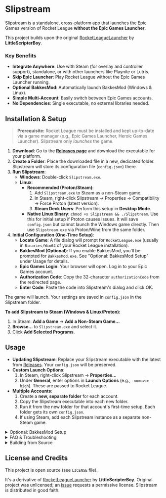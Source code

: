 # Slipstream

Slipstream is a standalone, cross-platform app that launches the Epic Games version of Rocket League **without the Epic Games Launcher**.

This project builds upon the original [RocketLeagueLauncher](https://github.com/LittleScripterBoy/RocketLeagueLauncher) by **LittleScripterBoy**.

### Key Benefits

*   **Integrate Anywhere**: Use with Steam (for overlay and controller support), standalone, or with other launchers like Playnite or Lutris.
*   **Skip Epic Launcher**: Play Rocket League without the Epic Games Launcher running.
*   **Optional BakkesMod**: Automatically launch BakkesMod (Windows & Linux).
*   **Simple Multi-Account**: Easily switch between Epic Games accounts.
*   **No Dependencies**: Single executable, no external libraries needed.

## Installation & Setup

> **Prerequisite:** Rocket League must be installed and kept up-to-date via a game manager (e.g., Epic Games Launcher, Heroic Games Launcher). Slipstream only *launches* the game.

1.  **Download**: Go to the [**Releases page**](https://github.com/jun-eau/Slipstream/releases) and download the executable for your platform.
2.  **Create a Folder**: Place the downloaded file in a new, dedicated folder. Slipstream will store its configuration file (`config.json`) there.
3.  **Run Slipstream**:
    *   **Windows**: Double-click `Slipstream.exe`.
    *   **Linux**:
        *   **Recommended (Proton/Steam)**:
            1.  Add `Slipstream.exe` to Steam as a non-Steam game.
            2.  In Steam, right-click Slipstream -> Properties -> Compatibility -> Force Proton (latest version).
            3.  **Steam Deck Users**: Perform this setup in **Desktop Mode**.
        *   **Native Linux Binary**: `chmod +x Slipstream && ./Slipstream`. Use this for initial setup if Proton causes issues. It will save `config.json` but cannot launch the Windows game directly. Then use `Slipstream.exe` via Proton/Wine from the same folder.
4.  **Initial Configuration (One-Time Setup)**:
    *   **Locate Game**: A file dialog will prompt for `RocketLeague.exe` (usually in `Binaries/Win64` of your Rocket League installation).
    *   **BakkesMod (Optional)**: If you enable BakkesMod, you'll be prompted for `BakkesMod.exe`. See "Optional: BakkesMod Setup" under Usage for details.
    *   **Epic Games Login**: Your browser will open. Log in to your Epic Games account.
    *   **Authorization Code**: Copy the 32-character `authorizationCode` from the redirected page.
    *   **Enter Code**: Paste the code into Slipstream's dialog and click OK.

The game will launch. Your settings are saved in `config.json` in the Slipstream folder.

**To add Slipstream to Steam (Windows & Linux/Proton):**
1. In Steam: **Add a Game** -> **Add a Non-Steam Game...**
2. **Browse...** to `Slipstream.exe` and select it.
3. Click **Add Selected Programs**.

## Usage

*   **Updating Slipstream**: Replace your Slipstream executable with the latest from [Releases](https://github.com/jun-eau/Slipstream/releases). Your `config.json` will be preserved.
*   **Custom Launch Options**:
    1.  In Steam, right-click Slipstream -> **Properties...**
    2.  Under **General**, enter options in **Launch Options** (e.g., `-nomovie -high`). These are passed to Rocket League.
*   **Multiple Accounts**:
    1.  Create a **new, separate folder** for each account.
    2.  Copy the Slipstream executable into each new folder.
    3.  Run it from the new folder for that account's first-time setup. Each folder gets its own `config.json`.
    4.  If using Steam, add each Slipstream instance as a separate non-Steam game.

<details>
<summary>Optional: BakkesMod Setup</summary>

Slipstream can automatically launch BakkesMod. If enabled during initial setup, you'll be prompted for `BakkesMod.exe`.

**Windows:**
1. Install BakkesMod from [bakkesmod.com](https://bakkesmod.com/).
2. When Slipstream asks, locate `BakkesMod.exe` (usually `C:\Program Files\BakkesMod\BakkesMod.exe`).

**Linux (using Wine/Proton):**
BakkesMod is a Windows application, so it runs within Wine/Proton.
1. Download `BakkesModSetup.exe` from [bakkesmod.com](https://bakkesmod.com/).
2. Install it using your Wine/Proton environment:
    * **Proton (via Steam):** Add `BakkesModSetup.exe` as a non-Steam game, force the same Proton version as Slipstream/Rocket League, and run it once.
    * **Wine (standalone):** `wine /path/to/BakkesModSetup.exe`.
3. Point Slipstream to the installed `BakkesMod.exe` within your Wine/Proton prefix (e.g., `~/.wine/drive_c/Program Files/BakkesMod/BakkesMod.exe` or `~/.steam/steam/steamapps/compatdata/<AppID>/pfx/drive_c/Program Files/BakkesMod/BakkesMod.exe`).

> **If "Mod is out of date, waiting for an update" appears:** In the BakkesMod window (once running with Rocket League), go to "Settings", uncheck "Enable safe mode", and click "Yes" on the warning.

> BakkesMod on Steam Deck in Gaming Mode may require navigating windows (using the `Steam` button).

For detailed Linux help, see the [BakkesLinux guide](https://github.com/CrumblyLiquid/BakkesLinux) (Installation/Setup sections).
</details>

<details>
<summary>FAQ & Troubleshooting</summary>

#### Q: Do I still need the Epic Games Launcher installed?
Yes, for installing and updating Rocket League. Slipstream lets you play without running the Epic Launcher.

#### Q: Does this improve in-game FPS?
It can speed up game boot time but shouldn't affect in-game FPS.

#### Q: Difference from Heroic/Legendary?
Slipstream is minimal, focused only on launching Rocket League via other launchers (like Steam) without extra dependencies. Heroic/Legendary manage entire game libraries.

#### Q: Does Slipstream modify game files?
No. It only reads your game path to launch the game.

#### Q: "Version mismatch" error online?
Your game is likely outdated. Update Rocket League via Epic Games Launcher or Heroic, then try Slipstream again.
</details>

<details>
<summary>Building from Source</summary>

Requires **Go toolchain** (v1.24+).

1.  **Clone:** `git clone https://github.com/jun-eau/Slipstream.git`
2.  **Navigate:** `cd Slipstream`
3.  **Build:**
    *   **Windows (64-bit):** `go build -o Slipstream.exe .`
        *   Cross-compile on Linux/macOS: `GOOS=windows GOARCH=amd64 go build -o Slipstream.exe .`
    *   **Linux (64-bit):** `go build -o Slipstream .`
        *   Cross-compile on Windows: `$env:GOOS = "linux"; $env:GOARCH = "amd64"; go build -o Slipstream .`

The executable will be in the project directory.
</details>

## License and Credits

This project is open source (see `LICENSE` file).

It's a derivative of [RocketLeagueLauncher](https://github.com/LittleScripterBoy/RocketLeagueLauncher) by **LittleScripterBoy**. Original project was unlicensed; an [issue](https://github.com/LittleScripterBoy/RocketLeagueLauncher/issues/1) requests a permissive license. Slipstream is distributed in good faith.
